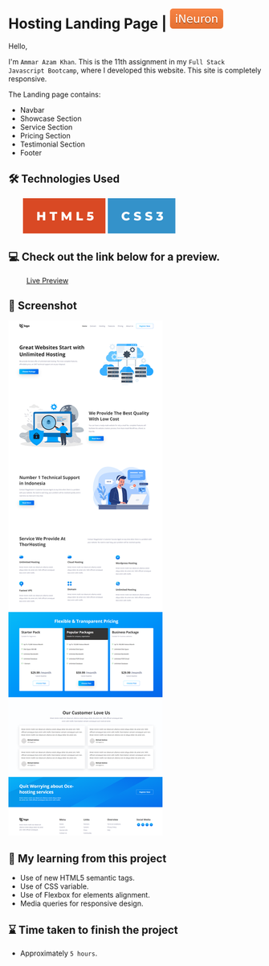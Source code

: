 # Hosting Landing Page | [![iNeuron](./img/iNeuron-badge.svg)](https://ineuron.ai/)

Hello,

I'm `Ammar Azam Khan`. This is the 11th assignment in my `Full Stack Javascript Bootcamp`, where I developed this website. This site is completely responsive.

The Landing page contains:

- Navbar
- Showcase Section
- Service Section
- Pricing Section
- Testimonial Section
- Footer

## 🛠 Technologies Used

&emsp; &ensp; [![HTML5](./img/HTML%20badge.svg)](https://developer.mozilla.org/en-US/docs/Web/HTML) [![CSS3](./img/CSS%20badge.svg)](https://developer.mozilla.org/en-US/docs/Web/CSS)

## 💻 Check out the link below for a preview.

&emsp; &ensp; &ensp;[Live Preview](https://hosting-company-landing-page.netlify.app)

## 📸 Screenshot

![Project Screenshort](./png.png)

## 📝 My learning from this project

- Use of new HTML5 semantic tags.
- Use of CSS variable.
- Use of Flexbox for elements alignment.
- Media queries for responsive design.

## ⌛ Time taken to finish the project

- Approximately `5 hours`.
